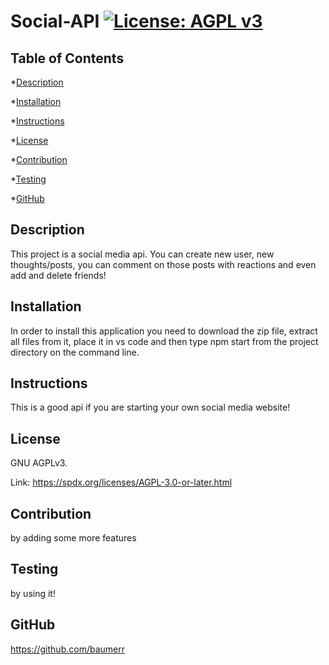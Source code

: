 # Social-API [![License: AGPL v3](https://img.shields.io/badge/License-AGPL_v3-blue.svg)](https://www.gnu.org/licenses/agpl-3.0)
  

## Table of Contents

*[Description](#description)

*[Installation](#installation)

*[Instructions](#instructions)

*[License](#lincense)

*[Contribution](#contribution)

*[Testing](#testing)

*[GitHub](#github)


## Description

This project is a social media api. You can create new user, new thoughts/posts, you can comment on those posts with reactions and even add and delete friends!


## Installation

In order to install this application you need to download the zip file, extract all files from it, place it in vs code and then type npm start from the project directory on the command line.


## Instructions

This is a good api if you are starting your own social media website!


## License
  
GNU AGPLv3.
  
Link: https://spdx.org/licenses/AGPL-3.0-or-later.html
  


## Contribution

by adding some more features


## Testing

by using it!


## GitHub

https://github.com/baumerr
